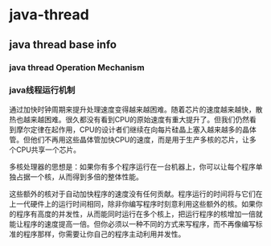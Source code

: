 # java-thread
## java thread base info

### java thread Operation Mechanism<br>
### java线程运行机制

通过加快时钟周期来提升处理速度变得越来越困难。随着芯片的速度越来越快，散热也越来越困难。很久都没有看到CPU的原始速度有重大提升了。但我们仍然看到摩尔定律在起作用，CPU的设计者们继续在向每片硅晶上塞入越来越多的晶体管。但他们不再用这些晶体管加快CPU的速度，而是用于生产多核的芯片，让多个CPU共享一个芯片。<br>

多核处理器的思想是：如果你有多个程序运行在一台机器上，你可以让每个程序单独占据一个核，从而得到多倍的整体性能。<br>

这些额外的核对于自动加快程序的速度没有任何贡献。程序运行的时间将与它们在上一代硬件上的运行时间相同，除非你编写程序时刻意利用这些额外的核。如果你的程序有高度的并发性，从而能同时运行在多个核上，把运行程序的核增加一倍就能让程序的速度提高一倍。但你必须以一种不同的方式来写程序，而不再像编写标准的程序那样，你需要让你自己的程序主动利用并发性。<br>
